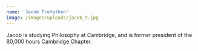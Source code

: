 ```yaml
---
name: 'Jacob Trefethen'
image: /images/uploads/jacob_t.jpg
---
```

Jacob is studying Philosophy at Cambridge, and is former president of the 80,000 hours Cambridge Chapter.